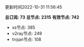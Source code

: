 更新时间2022-10-31 11:56:45

**总订阅: 73**
**总节点: 2315**
**有效节点: 742**
- ss节点: 385
- v2ray节点: 249
- trojan节点: 108
